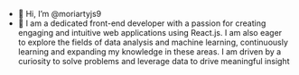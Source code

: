 - 👋 Hi, I’m @moriartyjs9
- 👀 I am a dedicated front-end developer with a passion for creating engaging and intuitive web applications using React.js. I am also eager to explore the fields of data analysis and machine learning, continuously learning and expanding my knowledge in these areas. I am driven by a curiosity to solve problems and leverage data to drive meaningful insight

<!---
moriartyjs9/moriartyjs9 is a ✨ special ✨ repository because its `README.md` (this file) appears on your GitHub profile.
You can click the Preview link to take a look at your changes.
--->
